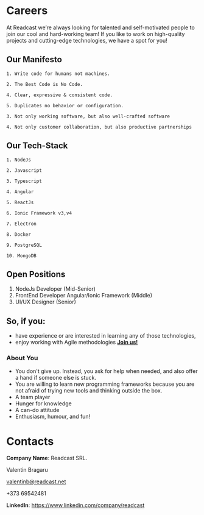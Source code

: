 # Careers
At Readcast we’re always looking for talented and self-motivated people to join our cool and hard-working team! If you like to work on high-quality projects and cutting-edge technologies, we have a spot for you!

## Our Manifesto
 `1. Write code for humans not machines.`
 
 `2. The Best Code is No Code.`
 
 `4. Clear, expressive & consistent code.`
 
 `5. Duplicates no behavior or configuration.`
 
 `3. Not only working software, but also well-crafted software`
 
 `4. Not only customer collaboration, but also productive partnerships`
 
 
 ## Our Tech-Stack
 `1. NodeJs`
 
 `2. Javascript`
 
 `3. Typescript`
 
 `4. Angular`
 
 `5. ReactJs`
 
 `6. Ionic Framework v3,v4`
 
 `7. Electron`
 
 `8. Docker`
 
 `9. PostgreSQL`
 
 `10. MongoDB`
 
## Open Positions
1. NodeJs Developer (Mid-Senior)
2. FrontEnd Developer Angular/Ionic Framework (Middle)
3. UI/UX Designer (Senior)

## So, if you:
 - have experience or are interested in learning any of those technologies,
 - enjoy working with Agile methodologies
[__Join us!__](mailto:valentinb@readcast.net)

### About You
 - You don't give up. Instead, you ask for help when needed, and also offer a hand if someone else is stuck.
 - You are willing to learn new programming frameworks because you are not afraid of trying new tools and thinking outside the box.
 - A team player
 - Hunger for knowledge
 - A can-do attitude
 - Enthusiasm, humour, and fun!
 
# Contacts

__Company Name__: Readcast SRL.

Valentin Bragaru

valentinb@readcast.net

+373 69542481

__LinkedIn__: https://www.linkedin.com/company/readcast
